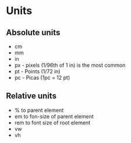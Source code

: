 # Units
## Absolute units
* cm
* mm
* in
* px - pixels (1/96th of 1 in) is the most common
* pt - Points (1/72 in)
* pc - Picas (1pc = 12 pt)

## Relative units
* % to parent element
* em to fon-size of parent element
* rem to font size of root element
* vw
* vh

